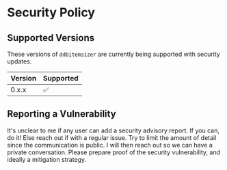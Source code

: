 # Security Policy

## Supported Versions

These versions of `ddbitemsizer` are currently being supported with security updates.

| Version | Supported          |
| ------- | ------------------ |
| 0.x.x   | :white_check_mark: |

## Reporting a Vulnerability

It's unclear to me if any user can add a security advisory report. If you can, do it! Else reach out if with a regular issue. Try to limit the amount of detail since the communication is public. I will then reach out so we can have a private conversation. Please prepare proof of the security vulnerability, and ideally a mitigation strategy.
